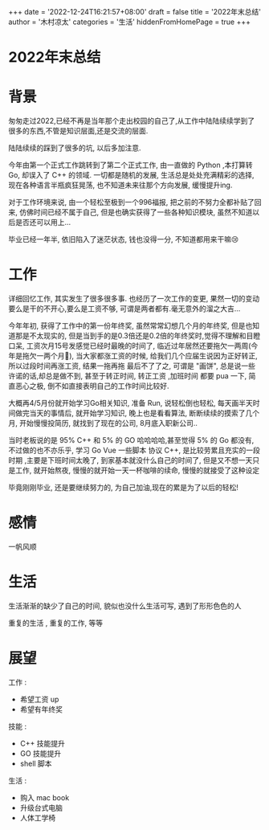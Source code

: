 +++
date = '2022-12-24T16:21:57+08:00'
draft = false
title = '2022年末总结'
author = '木村凉太'
categories = '生活'
hiddenFromHomePage = true 
+++

# 2022年末总结

# 背景

匆匆走过2022,已经不再是当年那个走出校园的自己了,从工作中陆陆续续学到了很多的东西,不管是知识层面,还是交流的层面.

陆陆续续的踩到了很多的坑, 以后多加注意.

今年由第一个正式工作跳转到了第二个正式工作, 由一直做的 Python ,本打算转 Go, 却误入了 C++ 的领域. 一切都是随机的发展, 生活总是处处充满精彩的选择, 现在各种语言半瓶疯狂晃荡, 也不知道未来往那个方向发展, 缓慢提升ing.

对于工作环境来说, 由一个轻松至极到一个996福报, 把之前的不努力全都补贴了回来, 仿佛时间已经不属于自己, 但是也确实获得了一些各种知识模块, 虽然不知道以后是否还可以用上...

毕业已经一年半, 依旧陷入了迷茫状态, 钱也没得一分, 不知道都用来干嘛😢

# 工作

详细回忆工作, 其实发生了很多很多事. 也经历了一次工作的变更, 果然一切的变动要么是干的不开心,要么是工资不够, 可谓是两者都有.毫无意外的溜之大吉...

今年年初, 获得了工作中的第一份年终奖, 虽然常常幻想几个月的年终奖, 但是也知道那是不太现实的, 但是当到手的是0.3倍还是0.2倍的年终奖时,觉得不理解和目瞪口呆, 工资次月15号发感觉已经时最晚的时间了, 临近过年居然还要拖欠一两周(今年是拖欠一两个月🤣), 当大家都涨工资的时候, 给我们几个应届生说因为正好转正,所以过段时间再涨工资, 结果一拖再拖 最后不了了之, 可谓是 "画饼", 总是说一些许诺的话,却总是做不到, 甚至于转正时间, 转正工资 ,加班时间 都要 pua 一下, 简直恶心之极, 倒不如直接表明自己的工作时间比较好.

大概再4/5月份就开始学习Go相关知识, 准备 Run, 说轻松倒也轻松, 每天画半天时间做完当天的事情后, 就开始学习知识, 晚上也是看看算法, 断断续续的摸索了几个月, 开始慢慢投简历, 就找到了现在的公司,  8月底入职新公司..

当时老板说的是 95% C++ 和 5% 的 GO 哈哈哈哈,甚至觉得 5% 的 Go 都没有, 不过做的也不亦乐乎, 学习 Go Vue 一些脚本 协议 C++, 是比较劳累且充实的一段时期 ,主要是下班时间太晚了, 到家基本就没什么自己的时间了, 但是又不想一天只是工作, 就开始熬夜, 慢慢的就开始一天一杯咖啡的续命, 慢慢的就接受了这种设定

毕竟刚刚毕业, 还是要继续努力的, 为自己加油,现在的累是为了以后的轻松!

# 感情

一帆风顺

# 生活

生活渐渐的缺少了自己的时间, 貌似也没什么生活可写, 遇到了形形色色的人

重复的生活 , 重复的工作, 等等

# 展望

工作 :

* 希望工资 up
* 希望有年终奖

技能 :

* C++ 技能提升
* GO 技能提升
* shell 脚本

生活 :

* 购入 mac book
* 升级台式电脑
* 人体工学椅